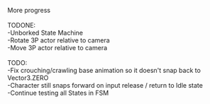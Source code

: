 More progress <br> 
 <br> 
TODONE: <br> 
-Unborked State Machine <br> 
-Rotate 3P actor relative to camera <br> 
-Move 3P actor relative to camera <br> 
 <br> 
TODO: <br> 
-Fix crouching/crawling base animation so it doesn't snap back to Vector3.ZERO <br> 
-Character still snaps forward on input release / return to Idle state <br> 
-Continue testing all States in FSM <br> 
